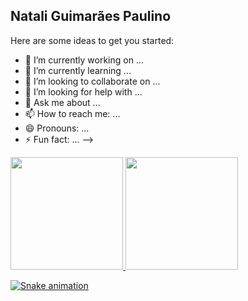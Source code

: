 ## Natali Guimarães Paulino

Here are some ideas to get you started:

- 🔭 I’m currently working on ...
- 🌱 I’m currently learning ...
- 👯 I’m looking to collaborate on ...
- 🤔 I’m looking for help with ...
- 💬 Ask me about ...
- 📫 How to reach me: ...
- 😄 Pronouns: ...
- ⚡ Fun fact: ...
-->

<div>
<a href="https://github.com/nataligp">
<img height="180em" src="https://github-readme-stats.vercel.app/api/top-langs/?username=nataligp&layout=compact&langs_count=7&theme=dracula"/>
<img height="180em" src="https://github-readme-stats.vercel.app/api?username=nataligp&show_icons=true&theme=dracula&include_all_commits=true&count_private=true"/>
</div>
  
![Snake animation](https://github.com/nataligp/nataligp/blob/output/github-contribution-grid-snake.svg)
